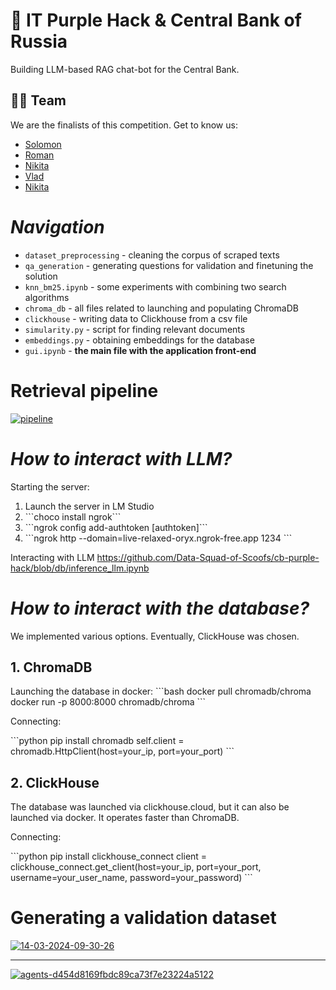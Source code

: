 # 🤖 IT Purple Hack & Central Bank of Russia
Building LLM-based RAG chat-bot for the Central Bank.

## 🦸‍♂️ Team
We are the finalists of this competition. 
Get to know us:
- [Solomon](https://github.com/veidlink)
- [Roman](https://github.com/gblssroman)
- [Nikita](https://github.com/qdzzzxc)
- [Vlad](https://github.com/vladik-pwnz)
- [Nikita](https://github.com/AnalyseOptimize)

# ***Navigation***
- `dataset_preprocessing` - cleaning the corpus of scraped texts
- `qa_generation` - generating questions for validation and finetuning the solution
- `knn_bm25.ipynb` - some experiments with combining two search algorithms
- `chroma_db` - all files related to launching and populating ChromaDB
- `clickhouse` - writing data to Clickhouse from a csv file
- `simularity.py` - script for finding relevant documents
- `embeddings.py` - obtaining embeddings for the database
- `gui.ipynb` - **the main file with the application front-end**
# Retrieval pipeline

[![pipeline](https://i.ibb.co/0h0h1Jm/pipeline.jpg)](https://ibb.co/hDGDr8L)

# ***How to interact with LLM?***

Starting the server:
1. Launch the server in LM Studio
2. \`\`\`choco install ngrok\`\`\`
3. \`\`\`ngrok config add-authtoken [authtoken]\`\`\`
4. \`\`\`ngrok http --domain=live-relaxed-oryx.ngrok-free.app 1234 \`\`\`

Interacting with LLM 
https://github.com/Data-Squad-of-Scoofs/cb-purple-hack/blob/db/inference_llm.ipynb

# ***How to interact with the database?***

We implemented various options. Eventually, ClickHouse was chosen.

## 1. ChromaDB

Launching the database in docker:
\`\`\`bash
docker pull chromadb/chroma
docker run -p 8000:8000 chromadb/chroma
\`\`\`

Connecting:

\`\`\`python
pip install chromadb
self.client = chromadb.HttpClient(host=your_ip, port=your_port)
\`\`\`

## 2. ClickHouse

The database was launched via clickhouse.cloud, but it can also be launched via docker.
It operates faster than ChromaDB.

Connecting:

\`\`\`python
pip install clickhouse_connect
client = clickhouse_connect.get_client(host=your_ip, port=your_port, username=your_user_name, password=your_password)
\`\`\`

# Generating a validation dataset

[![14-03-2024-09-30-26](https://i.ibb.co/QjqgYjf/14-03-2024-09-30-26.png)](https://ibb.co/TqnfPqk)

------

[![agents-d454d8169fbdc89ca73f7e23224a5122](https://i.ibb.co/k3fQFx5/agents-d454d8169fbdc89ca73f7e23224a5122.png)](https://ibb.co/mvw67Gb)
